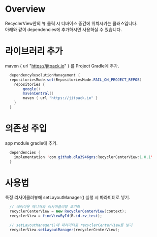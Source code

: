 # Overview

RecyclerView안의 뷰 클릭 시 디바이스 중간에 위치시키는 클래스입니다.<br/>
아래와 같이 dependencies에 추가하시면 사용하실 수 있습니다.

# 라이브러리 추가

maven { url "https://jitpack.io" } 를 Project Gradle에 추가.
        
```java
  dependencyResolutionManagement {
  repositoriesMode.set(RepositoriesMode.FAIL_ON_PROJECT_REPOS)
    repositories {
        google()
        mavenCentral()
        maven { url "https://jitpack.io" }
    }
  }
```

# 의존성 주입

app module gradle에 추가.

```java
  dependencies {
    implementation 'com.github.dla3946gns:RecyclerCenterView:1.0.1'
  }
```

# 사용법

특정 리사이클러뷰에 setLayoutManager() 실행 시 파라미터로 넣기.

```java
  // 레이아웃 매니저와 리사이클러뷰 초기화
  recyclerCenterView = new RecyclerCenterView(context);
  recyclerView = findViewById(R.id.rv_test);
  
  // setLayoutManager()에 파라미터로 recyclerCenterView를 넣기
  recyclerView.setLayoutManager(recyclerCenterView);
```
